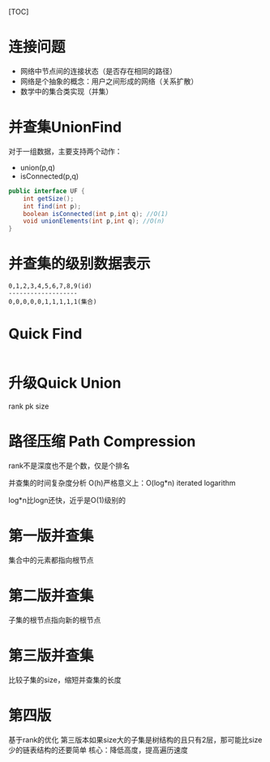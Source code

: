 [TOC]

# 连接问题
+ 网络中节点间的连接状态（是否存在相同的路径）
+ 网络是个抽象的概念：用户之间形成的网络（关系扩散）
+ 数学中的集合类实现（并集）

# 并查集UnionFind
对于一组数据，主要支持两个动作：
+ union(p,q)
+ isConnected(p,q)

```java
public interface UF {
    int getSize();
    int find(int p);
    boolean isConnected(int p,int q); //O(1)
    void unionElements(int p,int q); //O(n)
}
```

# 并查集的级别数据表示
```
0,1,2,3,4,5,6,7,8,9(id)
-------------------
0,0,0,0,0,1,1,1,1,1(集合)
```
# Quick Find
```java

```

# 升级Quick Union













rank pk size


# 路径压缩 Path Compression




rank不是深度也不是个数，仅是个排名

并查集的时间复杂度分析
O(h)严格意义上：O(log*n) iterated logarithm


log*n比logn还快，近乎是O(1)级别的

# 第一版并查集
集合中的元素都指向根节点
# 第二版并查集
子集的根节点指向新的根节点
# 第三版并查集
比较子集的size，缩短并查集的长度
# 第四版
基于rank的优化
第三版本如果size大的子集是树结构的且只有2层，那可能比size少的链表结构的还要简单
核心：降低高度，提高遍历速度